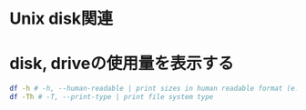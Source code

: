Unix disk関連
===============

# disk, driveの使用量を表示する

```sh
df -h # -h, --human-readable | print sizes in human readable format (e.g., 1K 234M 2G)
df -Th # -T, --print-type | print file system type
```
